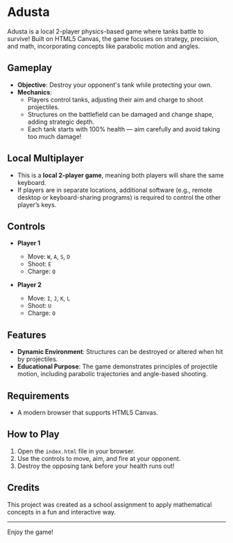 # Adusta

Adusta is a local 2-player physics-based game where tanks battle to survive! Built on HTML5 Canvas, the game focuses on strategy, precision, and math, incorporating concepts like parabolic motion and angles.

## Gameplay  
- **Objective**: Destroy your opponent's tank while protecting your own.  
- **Mechanics**:  
  - Players control tanks, adjusting their aim and charge to shoot projectiles.  
  - Structures on the battlefield can be damaged and change shape, adding strategic depth.  
  - Each tank starts with 100% health — aim carefully and avoid taking too much damage!  

## Local Multiplayer  
- This is a **local 2-player game**, meaning both players will share the same keyboard.  
- If players are in separate locations, additional software (e.g., remote desktop or keyboard-sharing programs) is required to control the other player’s keys.  

## Controls  
- **Player 1**  
  - Move: `W`, `A`, `S`, `D`  
  - Shoot: `E`  
  - Charge: `Q`  

- **Player 2**  
  - Move: `I`, `J`, `K`, `L`  
  - Shoot: `U`  
  - Charge: `O`  

## Features  
- **Dynamic Environment**: Structures can be destroyed or altered when hit by projectiles.  
- **Educational Purpose**: The game demonstrates principles of projectile motion, including parabolic trajectories and angle-based shooting.  

## Requirements  
- A modern browser that supports HTML5 Canvas.  

## How to Play  
1. Open the `index.html` file in your browser.  
2. Use the controls to move, aim, and fire at your opponent.  
3. Destroy the opposing tank before your health runs out!  

## Credits  
This project was created as a school assignment to apply mathematical concepts in a fun and interactive way.  

---

Enjoy the game!  

